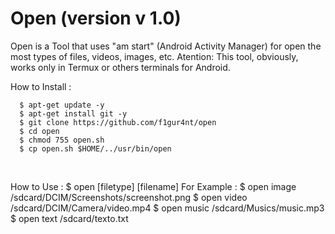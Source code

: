 Open (version v 1.0)
===============================
Open is a Tool that uses "am start" (Android Activity Manager) for open the most types of files, videos, images, etc.
Atention: This tool, obviously, works only in Termux or others terminals for Android.

How to Install :

      $ apt-get update -y
      $ apt-get install git -y
      $ git clone https://github.com/f1gur4nt/open
      $ cd open
      $ chmod 755 open.sh
      $ cp open.sh $HOME/../usr/bin/open

<br>

How to Use :
      $ open [filetype] [filename]
For Example :
      $ open image /sdcard/DCIM/Screenshots/screenshot.png
      $ open video /sdcard/DCIM/Camera/video.mp4
      $ open music /sdcard/Musics/music.mp3
      $ open text /sdcard/texto.txt
